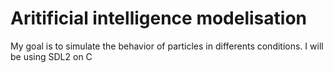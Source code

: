 # Aritificial intelligence modelisation
My goal is to simulate the behavior of particles in differents conditions. I will be using SDL2 on C
